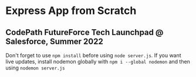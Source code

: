 # Express App from Scratch
## CodePath FutureForce Tech Launchpad @ Salesforce, Summer 2022

Don't forget to use `npm install` before using `node server.js`. If you want live updates, install nodemon globally with `npm i --global nodemon` and then using `nodemon server.js`
